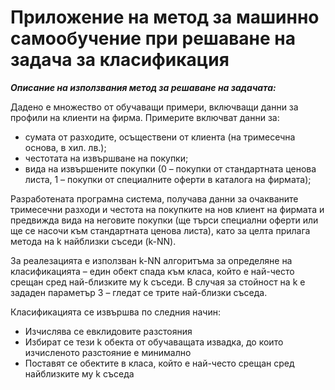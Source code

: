 # Приложение на метод за машинно самообучение при решаване на задача за класификация

***Описание на използвания метод за решаване на задачата:***

Дадено е множество от обучаващи примери, включващи данни за
профили на клиенти на фирма. Примерите включват данни за:
- сумата от разходите, осъществени от клиента (на тримесечна
основа, в хил. лв.);
- честотата на извършване на покупки;
- вида на извършените покупки (0 – покупки от стандартната ценова
листа, 1 – покупки от специалните оферти в каталога на фирмата);

Разработената програмна система, получава данни за очакваните
тримесечни разходи и честота на покупките на нов клиент на фирмата
и предвижда вида на неговите покупки (ще търси специални оферти
или ще се насочи към стандартната ценова листа), като за целта
прилага метода на k найблизки съседи (k-NN).

За реалезацията е използван k-NN алгоритъма за определяне на класификацията – един
обект спада към класа, който е най-често срещан сред най-близките
му k съседи. В случая за стойност на k е зададен параметър 3 – гледат се трите
най-близки съседа.

Класификацията се извършва по следния начин:
- Изчислява се евклидовите разстояния
- Избират се тези k обекта от обучаващата извадка, до които
изчисленото разстояние е минимално
- Поставят се обектите в класа, който е най-често срещан сред найблизките му k съседа
